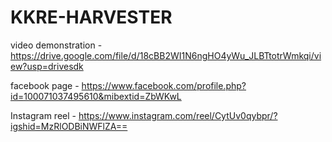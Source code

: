 # KKRE-HARVESTER

video demonstration -https://drive.google.com/file/d/18cBB2WI1N6ngHO4yWu_JLBTtotrWmkqi/view?usp=drivesdk

facebook page - https://www.facebook.com/profile.php?id=100071037495610&mibextid=ZbWKwL

Instagram reel - https://www.instagram.com/reel/CytUv0qybpr/?igshid=MzRlODBiNWFlZA==
